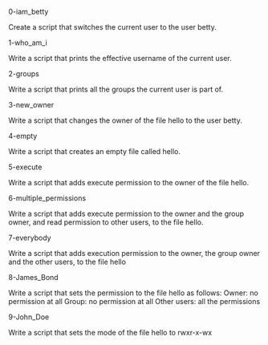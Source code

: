 0-iam_betty

Create a script that switches the current user to the user betty.

1-who_am_i

Write a script that prints the effective username of the current user.

2-groups

Write a script that prints all the groups the current user is part of.

3-new_owner

Write a script that changes the owner of the file hello to the user betty.

4-empty

Write a script that creates an empty file called hello.

5-execute

Write a script that adds execute permission to the owner of the file hello.

6-multiple_permissions

Write a script that adds execute permission to the owner and the group owner, and read permission to other users, to the file hello.

7-everybody

Write a script that adds execution permission to the owner, the group owner and the other users, to the file hello

8-James_Bond

Write a script that sets the permission to the file hello as follows:
Owner: no permission at all
Group: no permission at all
Other users: all the permissions

9-John_Doe

Write a script that sets the mode of the file hello to rwxr-x-wx


